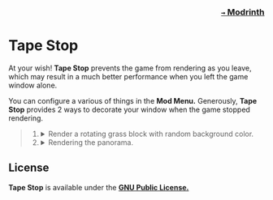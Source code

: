 ### <p align=right>[`→` Modrinth](https://modrinth.com/mod/tape-stop)</p>

# Tape Stop

At your wish! **Tape Stop** prevents the game from rendering as you leave, which may result in a much better performance when you left the game window alone.

You can configure a various of things in the **Mod Menu.** Generously, **Tape Stop** provides 2 ways to decorate your window when the game stopped rendering.

<blockquote>
  <ol>
    <li>
      <details>
        <summary>
          Render a rotating grass block with random background color.
        </summary>
        <img src="artwork/content/rotating_grass_block.png?raw=true" />
      </details>
    </li>
    <li>
      <details>
        <summary>
          Rendering the panorama.
        </summary>
        <img src="artwork/content/panorama.png?raw=true" />
      </details>
    </li>
  </ol>
</blockquote>

## License

**Tape Stop** is available under the **[GNU Public License.](LICENSE)**
